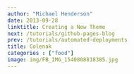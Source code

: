 ```yaml
---
author: "Michael Henderson"
date: 2013-09-28
linktitle: Creating a New Theme
next: /tutorials/github-pages-blog
prev: /tutorials/automated-deployments
title: Colenak
categories : ["food"]
image: img/FB_IMG_1540808818385.jpg
---
```


